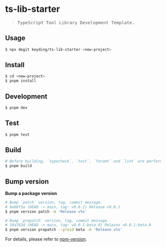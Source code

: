 # ts-lib-starter 

> <samp>TypeScript Tool Library Development Template.</samp>

## Usage

```sh
$ npx degit keyding/ts-lib-starter <new-project>
```

## Install

```sh
$ cd <new-project>
$ pnpm install
```

## Development

```sh
$ pnpm dev
```

## Test

```sh
$ pnpm test
```

## Build

```sh
# Before building, `typecheck`, `test`, `foramt` and `lint` are performed in sequence.
$ pnpm build
```

## Bump version

**Bump a package version**

```sh
# Bump `patch` version, tag, commit message.
# 9eb0f3a (HEAD -> main, tag: v0.0.1) Release v0.0.1
$ pnpm version patch -m 'Release v%s'
```

```sh
# Bump `prepatch` version, tag, commit message.
# 10a763d (HEAD -> main, tag: v0.0.1-beta.0) Release v0.0.1-beta.0
$ pnpm version prepatch --preid beta -m 'Release v%s'
```

For details, please refer to [npm-version](https://docs.npmjs.com/cli/v7/commands/npm-version).
